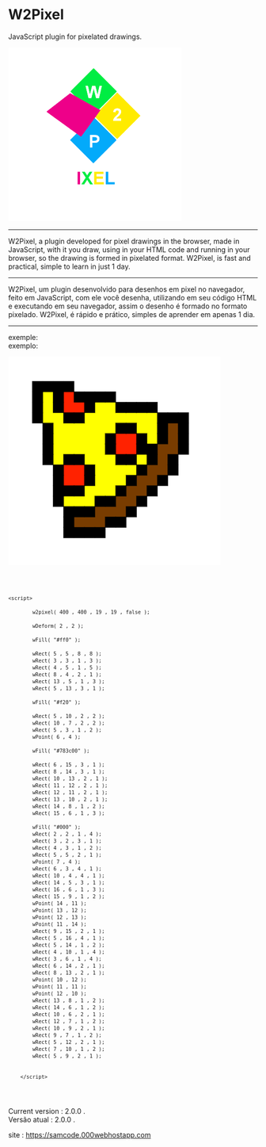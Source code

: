 # W2Pixel
JavaScript plugin for pixelated drawings.

<img src="w2p.png"/>

************

W2Pixel, a plugin developed for pixel drawings in the browser, made in JavaScript, with it you draw, using in your HTML code and running in your browser, so the drawing is formed in pixelated format. W2Pixel, is fast and practical, simple to learn in just 1 day.

************

W2Pixel, um plugin desenvolvido para desenhos em pixel no navegador, feito em JavaScript, com ele você desenha, utilizando em seu código HTML e executando em seu navegador, assim o desenho é formado no formato pixelado. W2Pixel, é rápido e prático, simples de aprender em apenas 1 dia.

************

exemple:
<br>
exemplo:

<img src="ex.png"/>

<code><pre>

    <script>

            w2pixel( 400 , 400 , 19 , 19 , false );

            wDeform( 2 , 2 );

            wFill( "#ff0" );

            wRect( 5 , 5 , 8 , 8 );
            wRect( 3 , 3 , 1 , 3 );
            wRect( 4 , 5 , 1 , 5 );
            wRect( 8 , 4 , 2 , 1 );
            wRect( 13 , 5 , 1 , 3 );
            wRect( 5 , 13 , 3 , 1 );

            wFill( "#f20" );

            wRect( 5 , 10 , 2 , 2 );
            wRect( 10 , 7 , 2 , 2 );
            wRect( 5 , 3 , 1 , 2 );
            wPoint( 6 , 4 );

            wFill( "#783c00" );

            wRect( 6 , 15 , 3 , 1 );
            wRect( 8 , 14 , 3 , 1 );
            wRect( 10 , 13 , 2 , 1 );
            wRect( 11 , 12 , 2 , 1 );
            wRect( 12 , 11 , 2 , 1 );
            wRect( 13 , 10 , 2 , 1 );
            wRect( 14 , 8 , 1 , 2 );
            wRect( 15 , 6 , 1 , 3 );

            wFill( "#000" );
            wRect( 2 , 2 , 1 , 4 );
            wRect( 3 , 2 , 3 , 1 );
            wRect( 4 , 3 , 1 , 2 );
            wRect( 5 , 5 , 2 , 1 );
            wPoint( 7 , 4 );
            wRect( 6 , 3 , 4 , 1 );
            wRect( 10 , 4 , 4 , 1 );
            wRect( 14 , 5 , 3 , 1 );
            wRect( 16 , 6 , 1 , 3 );
            wRect( 15 , 9 , 1 , 2 );
            wPoint( 14 , 11 );
            wPoint( 13 , 12 );
            wPoint( 12 , 13 );
            wPoint( 11 , 14 );
            wRect( 9 , 15 , 2 , 1 );
            wRect( 5 , 16 , 4 , 1 );
            wRect( 5 , 14 , 1 , 2 );
            wRect( 4 , 10 , 1 , 4 );
            wRect( 3 , 6 , 1 , 4 ); 
            wRect( 6 , 14 , 2 , 1 );
            wRect( 8 , 13 , 2 , 1 );
            wPoint( 10 , 12 );
            wPoint( 11 , 11 );
            wPoint( 12 , 10 );
            wRect( 13 , 8 , 1 , 2 );
            wRect( 14 , 6 , 1 , 2 );
            wRect( 10 , 6 , 2 , 1 );
            wRect( 12 , 7 , 1 , 2 );
            wRect( 10 , 9 , 2 , 1 );
            wRect( 9 , 7 , 1 , 2 );
            wRect( 5 , 12 , 2 , 1 );
            wRect( 7 , 10 , 1 , 2 );
            wRect( 5 , 9 , 2 , 1 );


        </script>

</pre></code>

Current version : 2.0.0 .
<br>
Versão atual : 2.0.0 .

site : https://samcode.000webhostapp.com
